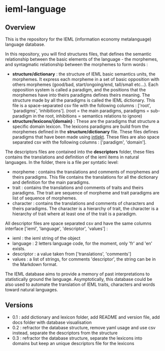# ieml-language

## Overview

This is the repository for the IEML (information economy metalanguage) language database. 

In this repository, you will find structures files, that defines the semantic relationship between the basic elements of the language - the morphemes, and syntagmatic relationship between the morphemes to form words :
 - __structure/dictionary__ : the structure of IEML basic semantics units, the morphemes. It express each morpheme in a set of basic opposition with others morphemes (good/bad, start/ongoing/end, tall/small etc...). Each opposition system is called a paradigm, and the positions that the morphemes have into theirs paradigms defines theirs meaning. The structure made by all the paradigms is called the IEML dictionary. This file is a space-separated csv file with the following columns : ['root', 'paradigms', 'inhibitions']. (root = the main paradigms, paradigms = sub-paradigm in the root, inhibitions = semantics relations to ignore)
 - __structure/lexicons/{domain}__ : These are the paradigms that structure a specific domain lexicon. The lexicons paradigms are build from the morphemes defined in the __structure/dictionary__ file. These files defines paradigms that have been made using [intlekt](https://intlekt.io/?morpheme=). These files are also space separated csv with the following columns : ['paradigm', 'domain'].

The descriptors files are contained into the __descriptors__ folder, these files contains the translations and definition of the ieml items in natural languages. In the folder, there is a file per syntatic level:
 - morpheme : contains the translations and comments of morphemes and theirs paradigms. This file contains the translations for all the dictionary and definition for the main paradigms.
 - trait : contains the translations and comments of traits and theirs paradigms. The trait are sequence of morpheme and trait paradigms are list of sequence of morphemes.
 - character : contains the translations and comments of characters and theirs paradigms. The character is a hierarchy of trait, the character is a hierarchy of trait where at least one of the trait is a paradigm.

All descriptor files are space separated csv and have the same columns interface ['ieml', 'language', 'descriptor', 'values'] :
 - ieml : the ieml string of the object
 - language : 2 letters language code, for the moment, only 'fr' and 'en' exists.
 - descriptor : a value taken from ['translations', 'comments']
 - values : a list of strings, for comments 'descriptor', the string can be in the Markdown format.


The IEML database aims to provide a memory of past interpretations to statistically ground the language. Asymptotically, this database could be also used to automate the translation of IEML traits, characters and words toward natural languages. 

## Versions
 - 0.1 : add dictionary and lexicon folder, add README and version file, add docs folder with database visualisation
 - 0.2 : refractor the database structure, remove yaml usage and use csv instead, separate the descriptors from the structure
 - 0.3 : refractor the database structure, separate the lexicons into domains but keep an unique descriptors file for the lexicons
